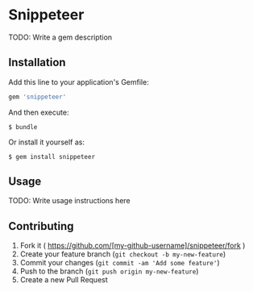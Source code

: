 # Snippeteer

TODO: Write a gem description

## Installation

Add this line to your application's Gemfile:

```ruby
gem 'snippeteer'
```

And then execute:

    $ bundle

Or install it yourself as:

    $ gem install snippeteer

## Usage

TODO: Write usage instructions here

## Contributing

1. Fork it ( https://github.com/[my-github-username]/snippeteer/fork )
2. Create your feature branch (`git checkout -b my-new-feature`)
3. Commit your changes (`git commit -am 'Add some feature'`)
4. Push to the branch (`git push origin my-new-feature`)
5. Create a new Pull Request

